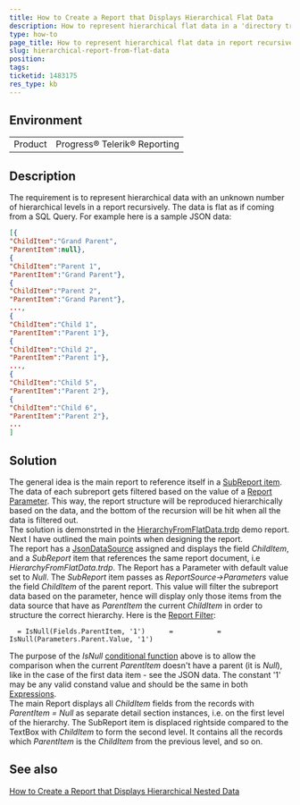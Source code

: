 ```yaml
---
title: How to Create a Report that Displays Hierarchical Flat Data
description: How to represent hierarchical flat data in a 'directory tree'-like report
type: how-to
page_title: How to represent hierarchical flat data in report recursively
slug: hierarchical-report-from-flat-data
position: 
tags: 
ticketid: 1483175
res_type: kb
---
```


## Environment
<table>
	<tbody>
		<tr>
			<td>Product</td>
			<td>Progress® Telerik® Reporting</td>
		</tr>
	</tbody>
</table>


## Description
The requirement is to represent hierarchical data with an unknown number of hierarchical levels in a report recursively. The data is flat as if coming from a SQL Query. 
For example here is a sample JSON data:  
```JSON
[{
"ChildItem":"Grand Parent",
"ParentItem":null},
{
"ChildItem":"Parent 1",
"ParentItem":"Grand Parent"},
{
"ChildItem":"Parent 2",
"ParentItem":"Grand Parent"},
...,
{
"ChildItem":"Child 1",
"ParentItem":"Parent 1"},
{
"ChildItem":"Child 2",
"ParentItem":"Parent 1"},
...,
{
"ChildItem":"Child 5",
"ParentItem":"Parent 2"},
{
"ChildItem":"Child 6",
"ParentItem":"Parent 2"},
...
]
```

## Solution
The general idea is the main report to reference itself in a [SubReport item](../report-items-sub-report). The data of each subreport gets filtered based on the value of a 
[Report Parameter](../designing-reports-parameters). This way, the report structure will be reproduced hierarchically based on the data, and the bottom of the recursion 
will be hit when all the data is filtered out.  
The solution is demonstrted in the [HierarchyFromFlatData.trdp](https://github.com/telerik/reporting-samples/blob/master/HierarchyFromFlatData.trdp) demo report. 
Next I have outlined the main points when designing the report.  
The report has a [JsonDataSource](../jsondatasource-component) assigned and displays the field _ChildItem_, and a _SubReport_ item that references the same report document, i.e 
_HierarchyFromFlatData.trdp_. The Report has a Parameter with default value set to _Null_. The _SubReport_ item passes as _ReportSource->Parameters_ value the field _ChildItem_ 
of the parent report. This value will filter the subreport data based on the parameter, hence will display only those items from the data source that have as _ParentItem_ 
the current _ChildItem_ in order to structure the correct hierarchy. Here is the [Report Filter](https://docs.telerik.com/reporting/data-items-how-to-add-filtering-to-report-item):

```
  = IsNull(Fields.ParentItem, '1')	  	=		  	= IsNull(Parameters.Parent.Value, '1')
```

The purpose of the _IsNull_ [conditional function](../expressions-evaluation-flow-functions) above is to allow the comparison when the current _ParentItem_ doesn't have 
a parent (it is _Null_), like in the case of the first data item - see the JSON data. The constant '1' may be any valid constand value and should be the same in both 
[Expressions](../report-expressions).  
The main Report displays all _ChildItem_ fields from the records with _ParentItem = Null_ as separate detail section instances, i.e. on the first level of the hierarchy. The SubReport item is displaced rightside compared to the TextBox with _ChildItem_ to form the second level. It contains all the records which _ParentItem_ is the _ChildItem_ from the previous level, and so on.

## See also
[How to Create a Report that Displays Hierarchical Nested Data](hierarchical-report-from-nested-data)
